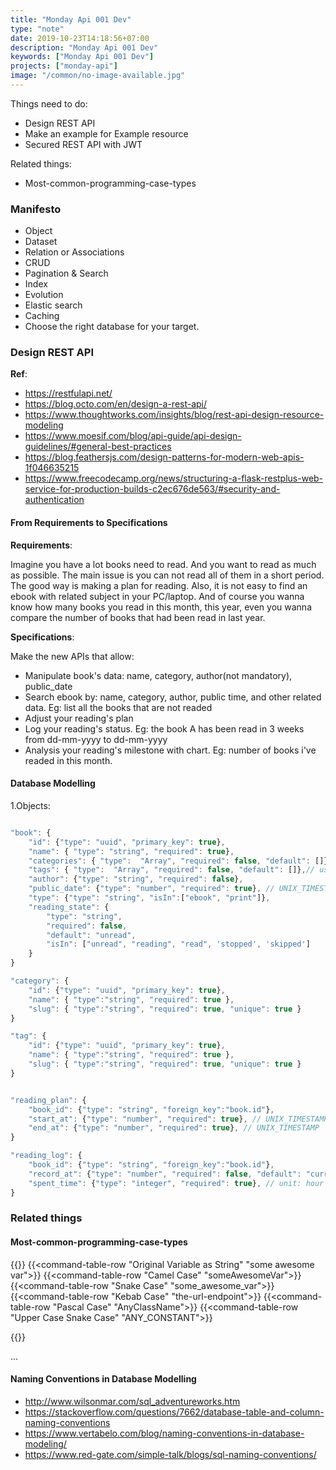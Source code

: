 ```yaml
---
title: "Monday Api 001 Dev"
type: "note"
date: 2019-10-23T14:18:56+07:00
description: "Monday Api 001 Dev"
keywords: ["Monday Api 001 Dev"]
projects: ["monday-api"]
image: "/common/no-image-available.jpg"
---
```


Things need to do:

- Design REST API
- Make an example for Example resource
- Secured REST API with JWT

Related things:

- Most-common-programming-case-types

### Manifesto

- Object
- Dataset
- Relation or Associations
- CRUD
- Pagination & Search
- Index
- Evolution
- Elastic search
- Caching
- Choose the right database for your target.


### Design REST API

**Ref**:

- https://restfulapi.net/
- https://blog.octo.com/en/design-a-rest-api/
- https://www.thoughtworks.com/insights/blog/rest-api-design-resource-modeling
- https://www.moesif.com/blog/api-guide/api-design-guidelines/#general-best-practices
- https://blog.feathersjs.com/design-patterns-for-modern-web-apis-1f046635215
- https://www.freecodecamp.org/news/structuring-a-flask-restplus-web-service-for-production-builds-c2ec676de563/#security-and-authentication

#### From Requirements to Specifications

**Requirements**:

Imagine you have a lot books need to read. And you want to read as much as possible. The main issue is you can not read all of them in a short period. The good way is making a plan for reading. Also, it is not easy to find an ebook with related subject in your PC/laptop. And of course you wanna know how many books you read in this month, this year, even you wanna compare the number of books that had been read in last year.

**Specifications**:

Make the new APIs that allow:

- Manipulate book's data: name, category, author(not mandatory), public_date
- Search ebook by: name, category, author, public time, and other related data. Eg: list all the books that are not readed
- Adjust your reading's plan
- Log your reading's status. Eg: the book A has been read in 3 weeks from dd-mm-yyyy to dd-mm-yyyy
- Analysis your reading's milestone with chart. Eg: number of books i've readed in this month.

#### Database Modelling

1.Objects:

```javascript

"book": {
	"id": {"type": "uuid", "primary_key": true},
	"name": { "type": "string", "required": true},
	"categories": { "type":  "Array", "required": false, "default": []},// use category id
	"tags": { "type":  "Array", "required": false, "default": []},// use tag id
	"author": {"type": "string", "required": false},
	"public_date": {"type": "number", "required": true}, // UNIX_TIMESTAMP	
	"type": {"type": "string", "isIn":["ebook", "print"]},
	"reading_state": {
		"type": "string",
		"required": false,
		"default": "unread",
		"isIn": ["unread", "reading", "read", 'stopped', 'skipped']
	}
}

"category": {
	"id": {"type": "uuid", "primary_key": true},
	"name": { "type":"string", "required": true },
	"slug": { "type":"string", "required": true, "unique": true }
}

"tag": {
	"id": {"type": "uuid", "primary_key": true},
	"name": { "type":"string", "required": true },
	"slug": { "type":"string", "required": true, "unique": true }
}


"reading_plan": {
	"book_id": {"type": "string", "foreign_key":"book.id"},
	"start_at": {"type": "number", "required": true}, // UNIX_TIMESTAMP	
	"end_at": {"type": "number", "required": true}, // UNIX_TIMESTAMP	
}

"reading_log": {
	"book_id": {"type": "string", "foreign_key":"book.id"},
	"record_at": {"type": "number", "required": false, "default": "current_time"},
	"spent_time": {"type": "integer", "required": true}, // unit: hour
}

```

### Related things

#### Most-common-programming-case-types

{{<command-table thead="Case Type,Example">}}
    {{<command-table-row "Original Variable as String" "some awesome var">}}
    {{<command-table-row "Camel Case" "someAwesomeVar">}}
    {{<command-table-row "Snake Case" "some_awesome_var">}}
    {{<command-table-row "Kebab Case" "the-url-endpoint">}}
    {{<command-table-row "Pascal Case" "AnyClassName">}}
    {{<command-table-row "Upper Case Snake Case" "ANY_CONSTANT">}}
    
{{</command-table>}}

...

#### Naming Conventions in Database Modelling

- http://www.wilsonmar.com/sql_adventureworks.htm
- https://stackoverflow.com/questions/7662/database-table-and-column-naming-conventions
- https://www.vertabelo.com/blog/naming-conventions-in-database-modeling/
- https://www.red-gate.com/simple-talk/blogs/sql-naming-conventions/